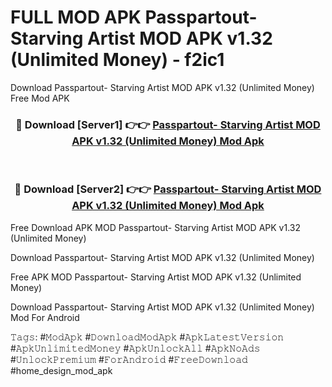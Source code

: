 # FULL MOD APK Passpartout- Starving Artist MOD APK v1.32 (Unlimited Money) - f2ic1
Download Passpartout- Starving Artist MOD APK v1.32 (Unlimited Money) Free Mod APK

<div align="center">
<h3>🔴 Download [Server1] 👉👉 <a href="https://apk-comot.site?title=Passpartout-_Starving_Artist_MOD_APK_v1.32_(Unlimited_Money)">Passpartout- Starving Artist MOD APK v1.32 (Unlimited Money) Mod Apk</a></h3><br>

<h3>🔴 Download [Server2] 👉👉 <a href="https://apk-comot.site?title=Passpartout-_Starving_Artist_MOD_APK_v1.32_(Unlimited_Money)">Passpartout- Starving Artist MOD APK v1.32 (Unlimited Money) Mod Apk</a></h3>
</div>


Free Download APK MOD Passpartout- Starving Artist MOD APK v1.32 (Unlimited Money)

Download Passpartout- Starving Artist MOD APK v1.32 (Unlimited Money) 

Free APK MOD Passpartout- Starving Artist MOD APK v1.32 (Unlimited Money) 

Download Passpartout- Starving Artist MOD APK v1.32 (Unlimited Money) Mod For Android

𝚃𝚊𝚐𝚜: #𝙼𝚘𝚍𝙰𝚙𝚔 #𝙳𝚘𝚠𝚗𝚕𝚘𝚊𝚍𝙼𝚘𝚍𝙰𝚙𝚔 #𝙰𝚙𝚔𝙻𝚊𝚝𝚎𝚜𝚝𝚅𝚎𝚛𝚜𝚒𝚘𝚗 #𝙰𝚙𝚔𝚄𝚗𝚕𝚒𝚖𝚒𝚝𝚎𝚍𝙼𝚘𝚗𝚎𝚢 #𝙰𝚙𝚔𝚄𝚗𝚕𝚘𝚌𝚔𝙰𝚕𝚕 #𝙰𝚙𝚔𝙽𝚘𝙰𝚍𝚜 #𝚄𝚗𝚕𝚘𝚌𝚔𝙿𝚛𝚎𝚖𝚒𝚞𝚖 #𝙵𝚘𝚛𝙰𝚗𝚍𝚛𝚘𝚒𝚍 #𝙵𝚛𝚎𝚎𝙳𝚘𝚠𝚗𝚕𝚘𝚊𝚍 #home_design_mod_apk